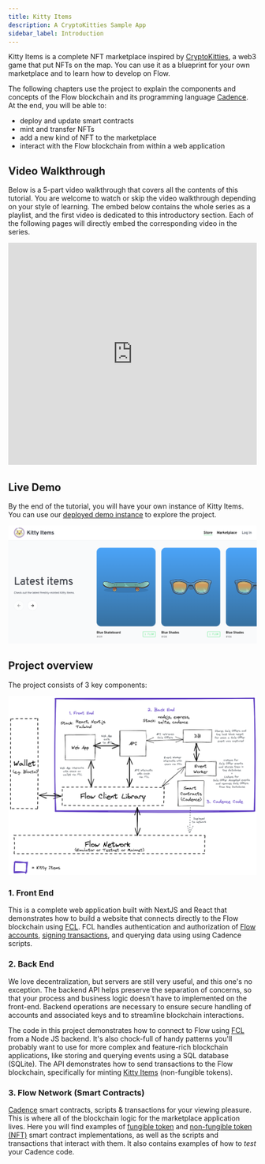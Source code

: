 ```yaml
---
title: Kitty Items
description: A CryptoKitties Sample App
sidebar_label: Introduction
---
```


Kitty Items is a complete NFT marketplace inspired by [CryptoKitties](https://www.cryptokitties.co/), a web3 game that put NFTs on the map. You can use it as a blueprint for your own marketplace and to learn how to develop on Flow.

The following chapters use the project to explain the components and concepts of the Flow blockchain and its programming language [Cadence](../../cadence/intro.md). At the end, you will be able to:

- deploy and update smart contracts
- mint and transfer NFTs
- add a new kind of NFT to the marketplace
- interact with the Flow blockchain from within a web application

## Video Walkthrough

Below is a 5-part video walkthrough that covers all the contents of this tutorial. You are welcome to watch or skip the video walkthrough depending on your style of learning. The embed below contains the whole series as a playlist, and the first video is dedicated to this introductory section. Each of the following pages will directly embed the corresponding video in the series.

<iframe width="100%" height="450" src="https://www.youtube.com/watch?v=0oWWcuoZ6EI" title="YouTube video player" frameborder="0" allow="accelerometer; autoplay; clipboard-write; encrypted-media; gyroscope; picture-in-picture" allowfullscreen></iframe>

## Live Demo

By the end of the tutorial, you will have your own instance of Kitty Items. You can use our [deployed demo instance](https://kitty-items.onflow.org/) to explore the project.

[![Kitty Items - Landing Page](landing-page.png)](https://kitty-items.onflow.org/)

## Project overview

The project consists of 3 key components:

![Project overview](kitty-items-diagram.png)

### 1. Front End

This is a complete web application built with NextJS and React that demonstrates how to build a website that connects directly to the Flow blockchain using [FCL](../../tooling/fcl-js/index.md). FCL handles authentication and authorization of [Flow accounts](../../concepts/start-here/accounts-and-keys.md), [signing transactions](../../concepts/start-here/transaction-signing.md), and querying data using using Cadence scripts.

### 2. Back End

We love decentralization, but servers are still very useful, and this one's no exception. The backend API helps preserve the separation of concerns, so that your process and business logic doesn't have to implemented on the front-end. Backend operations are necessary to ensure secure handling of accounts and associated keys and to streamline blockchain interactions.

The code in this project demonstrates how to connect to Flow using [FCL](../../tooling/fcl-js/index.md) from a Node JS backend. It's also chock-full of handy patterns you'll probably want to use for more complex and feature-rich blockchain applications, like storing and querying events using a SQL database (SQLite). The API demonstrates how to send transactions to the Flow blockchain, specifically for minting [Kitty Items](https://github.com/onflow/kitty-items/blob/master/cadence/contracts/KittyItems.cdc) (non-fungible tokens).

### 3. Flow Network (Smart Contracts)

[Cadence](../../cadence/intro.md) smart contracts, scripts & transactions for your viewing pleasure. This is where all of the blockchain logic for the marketplace application lives. Here you will find examples of [fungible token](https://github.com/onflow/flow-ft) and [non-fungible token (NFT)](https://github.com/onflow/flow-nft) smart contract implementations, as well as the scripts and transactions that interact with them. It also contains examples of how to _test_ your Cadence code.

